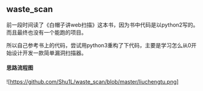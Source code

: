 ## waste_scan


前一段时间读了《白帽子讲web扫描》这本书，因为书中代码是以python2写的。而且最终也没有一个能跑的项目。

  所以自己参考书上的代码，尝试用python3重构了下代码，主要是学习怎么从0开始设计开发一款简单漏洞扫描器。


#### 思路流程图

![https://github.com/Shu1L/waste_scan/blob/master/liuchengtu.png]




